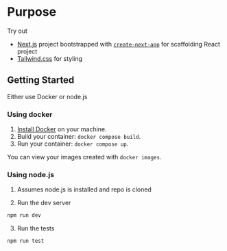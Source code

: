 # Purpose

Try out

- [Next.js](https://nextjs.org/) project bootstrapped with [`create-next-app`](https://github.com/vercel/next.js/tree/canary/packages/create-next-app) for scaffolding React project
- [Tailwind.css](https://tailwindcss.com/) for styling

## Getting Started

Either use Docker or node.js

### Using docker

1. [Install Docker](https://docs.docker.com/get-docker/) on your machine.
2. Build your container: `docker compose build`.
3. Run your container: `docker compose up`.

You can view your images created with `docker images`.

### Using node.js

1. Assumes node.js is installed and repo is cloned

2. Run the dev server

```bash
npm run dev
```

3. Run the tests

```bash
npm run test
```
